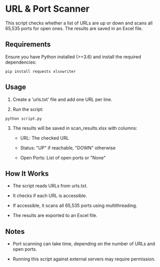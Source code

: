 # URL & Port Scanner
This script checks whether a list of URLs are up or down and scans all 65,535 ports for open ones. The results are saved in an Excel file.

## Requirements
Ensure you have Python installed (>=3.6) and install the required dependencies:
``` shell
pip install requests xlsxwriter
```
## Usage
1. Create a 'urls.txt' file and add one URL per line.

2. Run the script:

```shell
python script.py
```

3. The results will be saved in scan_results.xlsx with columns:

    * URL: The checked URL

    * Status: "UP" if reachable, "DOWN" otherwise

    * Open Ports: List of open ports or "None"

## How It Works

* The script reads URLs from urls.txt.

* It checks if each URL is accessible.

* If accessible, it scans all 65,535 ports using multithreading.

* The results are exported to an Excel file.

## Notes

* Port scanning can take time, depending on the number of URLs and open ports.

* Running this script against external servers may require permission.

